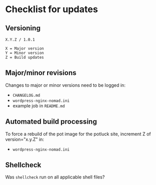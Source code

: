# Checklist for updates

## Versioning
```
X.Y.Z / 1.0.1

X = Major version
Y = Minor version
Z = Build updates
```

## Major/minor revisions
Changes to major or minor versions need to be logged in:
* `CHANGELOG.md`
* `wordpress-nginx-nomad.ini`
* example job in `README.md`

## Automated build processing
To force a rebuild of the pot image for the potluck site, increment Z of version="x.y.Z" in:
* `wordpress-nginx-nomad.ini`

## Shellcheck
Was `shellcheck` run on all applicable shell files?

